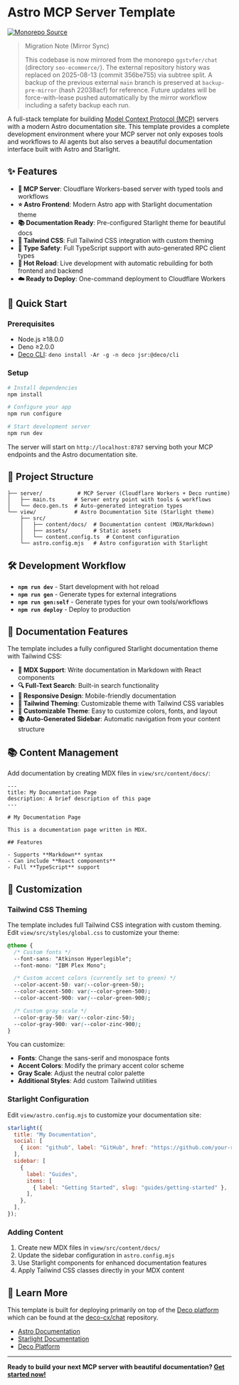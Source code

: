 # Astro MCP Server Template

[![Monorepo Source](https://img.shields.io/badge/source-ggstvfer%2Fchat%2Fseo--ecommerce-576b9e?logo=github)](https://github.com/ggstvfer/chat/tree/main/seo-ecommerce)

> Migration Note (Mirror Sync)
>
> This codebase is now mirrored from the monorepo `ggstvfer/chat` (directory
> `seo-ecommerce/`). The external repository history was replaced on 2025-08-13
> (commit 356be755) via subtree split. A backup of the previous external `main`
> branch is preserved at `backup-pre-mirror` (hash 22038acf) for reference.
> Future updates will be force-with-lease pushed automatically by the mirror
> workflow including a safety backup each run.

A full-stack template for building
[Model Context Protocol (MCP)](https://spec.modelcontextprotocol.io/) servers
with a modern Astro documentation site. This template provides a complete
development environment where your MCP server not only exposes tools and
workflows to AI agents but also serves a beautiful documentation interface built
with Astro and Starlight.

## ✨ Features

- **🤖 MCP Server**: Cloudflare Workers-based server with typed tools and
  workflows
- **⭐ Astro Frontend**: Modern Astro app with Starlight documentation theme
- **📚 Documentation Ready**: Pre-configured Starlight theme for beautiful docs
- **🎨 Tailwind CSS**: Full Tailwind CSS integration with custom theming
- **🔧 Type Safety**: Full TypeScript support with auto-generated RPC client
  types
- **🚀 Hot Reload**: Live development with automatic rebuilding for both
  frontend and backend
- **☁️ Ready to Deploy**: One-command deployment to Cloudflare Workers

## 🚀 Quick Start

### Prerequisites

- Node.js ≥18.0.0
- Deno ≥2.0.0
- [Deco CLI](https://deco.chat): `deno install -Ar -g -n deco jsr:@deco/cli`

### Setup

```bash
# Install dependencies
npm install

# Configure your app
npm run configure

# Start development server
npm run dev
```

The server will start on `http://localhost:8787` serving both your MCP endpoints
and the Astro documentation site.

## 📁 Project Structure

```
├── server/           # MCP Server (Cloudflare Workers + Deco runtime)
│   ├── main.ts      # Server entry point with tools & workflows
│   └── deco.gen.ts  # Auto-generated integration types
└── view/            # Astro Documentation Site (Starlight theme)
    ├── src/
    │   ├── content/docs/  # Documentation content (MDX/Markdown)
    │   ├── assets/        # Static assets
    │   └── content.config.ts  # Content configuration
    └── astro.config.mjs   # Astro configuration with Starlight
```

## 🛠️ Development Workflow

- **`npm run dev`** - Start development with hot reload
- **`npm run gen`** - Generate types for external integrations
- **`npm run gen:self`** - Generate types for your own tools/workflows
- **`npm run deploy`** - Deploy to production

## 📖 Documentation Features

The template includes a fully configured Starlight documentation theme with
Tailwind CSS:

- **📝 MDX Support**: Write documentation in Markdown with React components
- **🔍 Full-Text Search**: Built-in search functionality
- **📱 Responsive Design**: Mobile-friendly documentation
- **🎨 Tailwind Theming**: Customizable theme with Tailwind CSS variables
- **🎨 Customizable Theme**: Easy to customize colors, fonts, and layout
- **📚 Auto-Generated Sidebar**: Automatic navigation from your content
  structure

## 📚 Content Management

Add documentation by creating MDX files in `view/src/content/docs/`:

```mdx
---
title: My Documentation Page
description: A brief description of this page
---

# My Documentation Page

This is a documentation page written in MDX.

## Features

- Supports **Markdown** syntax
- Can include **React components**
- Full **TypeScript** support
```

## 🎨 Customization

### Tailwind CSS Theming

The template includes full Tailwind CSS integration with custom theming. Edit
`view/src/styles/global.css` to customize your theme:

```css
@theme {
  /* Custom fonts */
  --font-sans: "Atkinson Hyperlegible";
  --font-mono: "IBM Plex Mono";

  /* Custom accent colors (currently set to green) */
  --color-accent-50: var(--color-green-50);
  --color-accent-500: var(--color-green-500);
  --color-accent-900: var(--color-green-900);

  /* Custom gray scale */
  --color-gray-50: var(--color-zinc-50);
  --color-gray-900: var(--color-zinc-900);
}
```

You can customize:

- **Fonts**: Change the sans-serif and monospace fonts
- **Accent Colors**: Modify the primary accent color scheme
- **Gray Scale**: Adjust the neutral color palette
- **Additional Styles**: Add custom Tailwind utilities

### Starlight Configuration

Edit `view/astro.config.mjs` to customize your documentation site:

```javascript
starlight({
  title: "My Documentation",
  social: [
    { icon: "github", label: "GitHub", href: "https://github.com/your-repo" },
  ],
  sidebar: [
    {
      label: "Guides",
      items: [
        { label: "Getting Started", slug: "guides/getting-started" },
      ],
    },
  ],
});
```

### Adding Content

1. Create new MDX files in `view/src/content/docs/`
2. Update the sidebar configuration in `astro.config.mjs`
3. Use Starlight components for enhanced documentation features
4. Apply Tailwind CSS classes directly in your MDX content

## 📖 Learn More

This template is built for deploying primarily on top of the
[Deco platform](https://deco.chat/about) which can be found at the
[deco-cx/chat](https://github.com/deco-cx/chat) repository.

- [Astro Documentation](https://docs.astro.build/)
- [Starlight Documentation](https://starlight.astro.build/)
- [Deco Platform](https://deco.chat/)

---

**Ready to build your next MCP server with beautiful documentation?
[Get started now!](https://deco.chat)**
